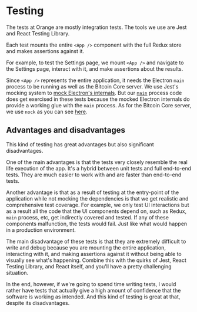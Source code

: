 # Testing

The tests at Orange are mostly integration tests. The tools we use are Jest and
React Testing Library.

Each test mounts the entire `<App />` component with the full Redux store and
makes assertions against it.

For example, to test the Settings page, we mount `<App />` and navigate to the
Settings page, interact with it, and make assertions about the results.

Since `<App />` represents the entire application, it needs the Electron `main`
process to be running as well as the Bitcoin Core server. We use Jest's mocking
system to [mock Electron's internals](./__mocks__/electron). But our
[`main`](./src/main) process code does get exercised in these tests because the
mocked Electron internals do provide a working glue with the `main` process. As
for the Bitcoin Core server, we use `nock` as you can see
[here](./src/testUtils/startMockRpcServer.ts).

## Advantages and disadvantages

This kind of testing has great advantages but also significant disadvantages.

One of the main advantages is that the tests very closely resemble the real life
execution of the app. It's a hybrid between unit tests and full end-to-end
tests. They are much easier to work with and are faster than end-to-end tests.

Another advantage is that as a result of testing at the entry-point of the
application while not mocking the dependencies is that we get realistic and
comprehensive test coverage. For example, we only test UI interactions but as a
result all the code that the UI components depend on, such as Redux, `main`
process, etc, get indirectly covered and tested. If any of these components
malfunction, the tests would fail. Just like what would happen in a production
environment.

The main disadvantage of these tests is that they are extremely difficult to
write and debug because you are mounting the entire application, interacting
with it, and making assertions against it without being able to visually see
what's happening. Combine this with the quirks of Jest, React Testing Library,
and React itself, and you'll have a pretty challenging situation.

In the end, however, if we're going to spend time writing tests, I would rather
have tests that actually give a high amount of confidence that the software is
working as intended. And this kind of testing is great at that, despite its
disadvantages.
